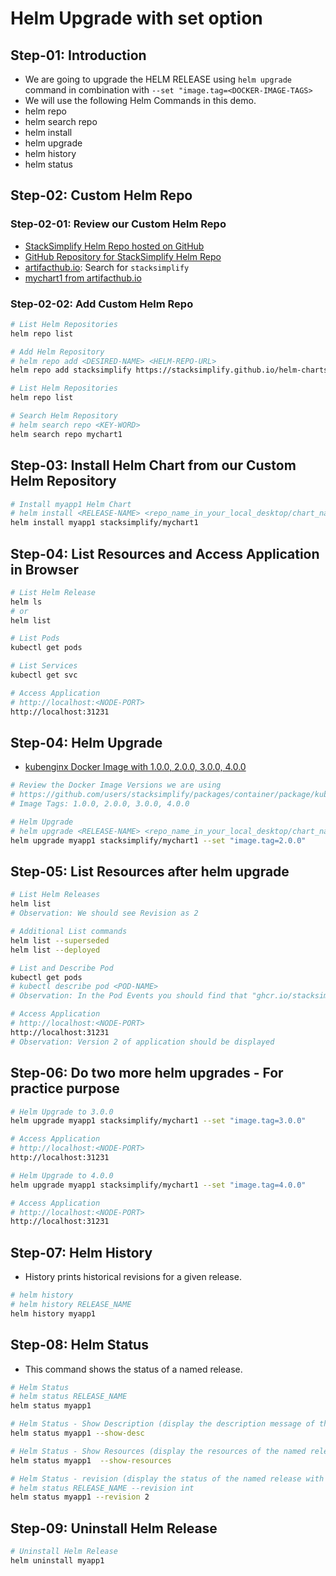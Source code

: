 # Helm Upgrade with set option

## Step-01: Introduction

- We are going to upgrade the HELM RELEASE using `helm upgrade` command in combination with `--set "image.tag=<DOCKER-IMAGE-TAGS>`
- We will use the following Helm Commands in this demo.
- helm repo
- helm search repo
- helm install
- helm upgrade
- helm history
- helm status

## Step-02: Custom Helm Repo

### Step-02-01: Review our Custom Helm Repo

- [StackSimplify Helm Repo hosted on GitHub](https://stacksimplify.github.io/helm-charts/)
- [GitHub Repository for StackSimplify Helm Repo](https://github.com/stacksimplify/helm-charts)
- [artifacthub.io](https://artifacthub.io): Search for `stacksimplify`
- [mychart1 from artifacthub.io](https://artifacthub.io/packages/helm/stacksimplify/mychart1)


### Step-02-02: Add Custom Helm Repo

```sh
# List Helm Repositories
helm repo list

# Add Helm Repository
# helm repo add <DESIRED-NAME> <HELM-REPO-URL>
helm repo add stacksimplify https://stacksimplify.github.io/helm-charts/

# List Helm Repositories
helm repo list

# Search Helm Repository
# helm search repo <KEY-WORD>
helm search repo mychart1
```

## Step-03: Install Helm Chart from our Custom Helm Repository

```sh
# Install myapp1 Helm Chart
# helm install <RELEASE-NAME> <repo_name_in_your_local_desktop/chart_name>
helm install myapp1 stacksimplify/mychart1
```

## Step-04: List Resources and Access Application in Browser

```sh
# List Helm Release
helm ls
# or
helm list

# List Pods
kubectl get pods

# List Services
kubectl get svc

# Access Application
# http://localhost:<NODE-PORT>
http://localhost:31231
```

## Step-04: Helm Upgrade

- [kubenginx Docker Image with 1.0.0, 2.0.0, 3.0.0, 4.0.0](https://github.com/users/stacksimplify/packages/container/package/kubenginx)

```sh
# Review the Docker Image Versions we are using
# https://github.com/users/stacksimplify/packages/container/package/kubenginx
# Image Tags: 1.0.0, 2.0.0, 3.0.0, 4.0.0

# Helm Upgrade
# helm upgrade <RELEASE-NAME> <repo_name_in_your_local_desktop/chart_name> --set <OVERRIDE-VALUE-FROM-values.yaml>
helm upgrade myapp1 stacksimplify/mychart1 --set "image.tag=2.0.0"
```

## Step-05: List Resources after helm upgrade

```sh
# List Helm Releases
helm list
# Observation: We should see Revision as 2

# Additional List commands
helm list --superseded
helm list --deployed

# List and Describe Pod
kubectl get pods
# kubectl describe pod <POD-NAME>
# Observation: In the Pod Events you should find that "ghcr.io/stacksimplify/kubenginx:2.0.0" is pulled or if already exists on desktop it will be used to create this new pod

# Access Application
# http://localhost:<NODE-PORT>
http://localhost:31231
# Observation: Version 2 of application should be displayed
```

## Step-06: Do two more helm upgrades - For practice purpose

```sh
# Helm Upgrade to 3.0.0
helm upgrade myapp1 stacksimplify/mychart1 --set "image.tag=3.0.0"

# Access Application
# http://localhost:<NODE-PORT>
http://localhost:31231

# Helm Upgrade to 4.0.0
helm upgrade myapp1 stacksimplify/mychart1 --set "image.tag=4.0.0"

# Access Application
# http://localhost:<NODE-PORT>
http://localhost:31231
```

## Step-07: Helm History

- History prints historical revisions for a given release.

```sh
# helm history
# helm history RELEASE_NAME
helm history myapp1
```

## Step-08: Helm Status

- This command shows the status of a named release.

```sh
# Helm Status
# helm status RELEASE_NAME
helm status myapp1

# Helm Status - Show Description (display the description message of the named release)
helm status myapp1 --show-desc

# Helm Status - Show Resources (display the resources of the named release)
helm status myapp1  --show-resources

# Helm Status - revision (display the status of the named release with revision)
# helm status RELEASE_NAME --revision int
helm status myapp1 --revision 2
```

## Step-09: Uninstall Helm Release

```sh
# Uninstall Helm Release
helm uninstall myapp1
```


